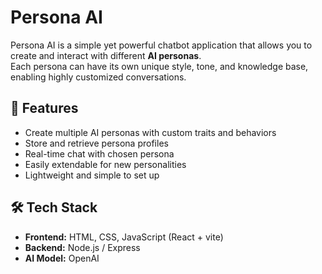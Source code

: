 # Persona AI

Persona AI is a simple yet powerful chatbot application that allows you to create and interact with different **AI personas**.  
Each persona can have its own unique style, tone, and knowledge base, enabling highly customized conversations.

## 🚀 Features
- Create multiple AI personas with custom traits and behaviors
- Store and retrieve persona profiles
- Real-time chat with chosen persona
- Easily extendable for new personalities
- Lightweight and simple to set up

## 🛠️ Tech Stack
- **Frontend:** HTML, CSS, JavaScript (React + vite)
- **Backend:** Node.js / Express
- **AI Model:** OpenAI 


